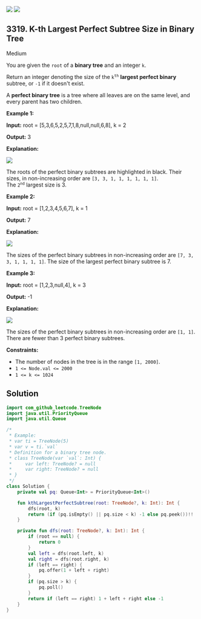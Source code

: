 [![](https://img.shields.io/github/stars/javadev/LeetCode-in-Kotlin?label=Stars&style=flat-square)](https://github.com/javadev/LeetCode-in-Kotlin)
[![](https://img.shields.io/github/forks/javadev/LeetCode-in-Kotlin?label=Fork%20me%20on%20GitHub%20&style=flat-square)](https://github.com/javadev/LeetCode-in-Kotlin/fork)

## 3319\. K-th Largest Perfect Subtree Size in Binary Tree

Medium

You are given the `root` of a **binary tree** and an integer `k`.

Return an integer denoting the size of the <code>k<sup>th</sup></code> **largest perfect binary** subtree, or `-1` if it doesn't exist.

A **perfect binary tree** is a tree where all leaves are on the same level, and every parent has two children.

**Example 1:**

**Input:** root = [5,3,6,5,2,5,7,1,8,null,null,6,8], k = 2

**Output:** 3

**Explanation:**

![](https://assets.leetcode.com/uploads/2024/10/14/tmpresl95rp-1.png)

The roots of the perfect binary subtrees are highlighted in black. Their sizes, in non-increasing order are `[3, 3, 1, 1, 1, 1, 1, 1]`.   
 The <code>2<sup>nd</sup></code> largest size is 3.

**Example 2:**

**Input:** root = [1,2,3,4,5,6,7], k = 1

**Output:** 7

**Explanation:**

![](https://assets.leetcode.com/uploads/2024/10/14/tmp_s508x9e-1.png)

The sizes of the perfect binary subtrees in non-increasing order are `[7, 3, 3, 1, 1, 1, 1]`. The size of the largest perfect binary subtree is 7.

**Example 3:**

**Input:** root = [1,2,3,null,4], k = 3

**Output:** \-1

**Explanation:**

![](https://assets.leetcode.com/uploads/2024/10/14/tmp74xnmpj4-1.png)

The sizes of the perfect binary subtrees in non-increasing order are `[1, 1]`. There are fewer than 3 perfect binary subtrees.

**Constraints:**

*   The number of nodes in the tree is in the range `[1, 2000]`.
*   `1 <= Node.val <= 2000`
*   `1 <= k <= 1024`

## Solution

```kotlin
import com_github_leetcode.TreeNode
import java.util.PriorityQueue
import java.util.Queue

/*
 * Example:
 * var ti = TreeNode(5)
 * var v = ti.`val`
 * Definition for a binary tree node.
 * class TreeNode(var `val`: Int) {
 *     var left: TreeNode? = null
 *     var right: TreeNode? = null
 * }
 */
class Solution {
    private val pq: Queue<Int> = PriorityQueue<Int>()

    fun kthLargestPerfectSubtree(root: TreeNode?, k: Int): Int {
        dfs(root, k)
        return (if (pq.isEmpty() || pq.size < k) -1 else pq.peek())!!
    }

    private fun dfs(root: TreeNode?, k: Int): Int {
        if (root == null) {
            return 0
        }
        val left = dfs(root.left, k)
        val right = dfs(root.right, k)
        if (left == right) {
            pq.offer(1 + left + right)
        }
        if (pq.size > k) {
            pq.poll()
        }
        return if (left == right) 1 + left + right else -1
    }
}
```
